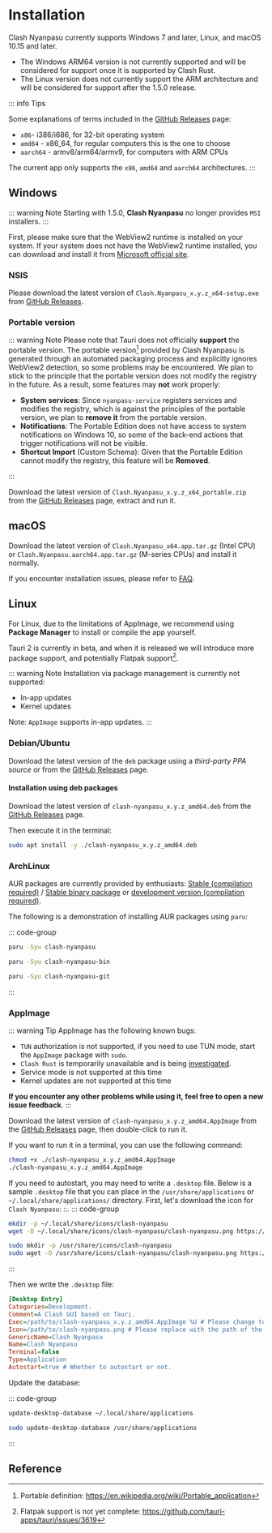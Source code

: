 # Installation

Clash Nyanpasu currently supports Windows 7 and later, Linux, and macOS 10.15 and later.

- The Windows ARM64 version is not currently supported and will be considered for support once it is supported by Clash Rust.
- The Linux version does not currently support the ARM architecture and will be considered for support after the 1.5.0 release.

::: info Tips

Some explanations of terms included in the [GitHub Releases](https://github.com/libnyanpasu/clash-nyanpasu/releases) page:

- `x86`- i386/i686, for 32-bit operating system
- `amd64` - x86_64, for regular computers this is the one to choose
- `aarch64` - armv8/arm64/armv9, for computers with ARM CPUs

The current app only supports the `x86`, `amd64` and `aarch64` architectures.
:::

## Windows

::: warning Note
Starting with 1.5.0, **Clash Nyanpasu** no longer provides `MSI` installers.
:::

First, please make sure that the WebView2 runtime is installed on your system. If your system does not have the WebView2 runtime installed, you can download and install it from [Microsoft official site](https://developer.microsoft.com/en-us/microsoft-edge/webview2/).

### NSIS

Please download the latest version of `Clash.Nyanpasu_x.y.z_x64-setup.exe` from [GitHub Releases](https://github.com/libnyanpasu/clash-nyanpasu/releases).

### Portable version

::: warning Note
Please note that Tauri does not officially **support** the portable version.
The portable version[^1] provided by Clash Nyanpasu is generated through an automated packaging process and explicitly ignores WebView2 detection, so some problems may be encountered. We plan to stick to the principle that the portable version does not modify the registry in the future. As a result, some features may **not** work properly:

- **System services**: Since `nyanpasu-service` registers services and modifies the registry, which is against the principles of the portable version, we plan to **remove it** from the portable version.
- **Notifications**: The Portable Edition does not have access to system notifications on Windows 10, so some of the back-end actions that trigger notifications will not be visible.
- **Shortcut Import** (Custom Schema): Given that the Portable Edition cannot modify the registry, this feature will be **Removed**.

:::

Download the latest version of `Clash.Nyanpasu_x.y.z_x64_portable.zip` from the [GitHub Releases](https://github.com/libnyanpasu/clash-nyanpasu/releases) page, extract and run it.

## macOS

Download the latest version of `Clash.Nyanpasu_x64.app.tar.gz` (Intel CPU) or `Clash.Nyanpasu.aarch64.app.tar.gz` (M-series CPUs) and install it normally.

If you encounter installation issues, please refer to [FAQ](../others/faq).

## Linux

For Linux, due to the limitations of AppImage, we recommend using **Package Manager** to install or compile the app yourself.

Tauri 2 is currently in beta, and when it is released we will introduce more package support, and potentially Flatpak support[^2].

::: warning Note
Installation via package management is currently not supported:

- In-app updates
- Kernel updates

Note: `AppImage` supports in-app updates.
:::

### Debian/Ubuntu

Download the latest version of the `deb` package using a _third-party PPA source_ or from the [GitHub Releases](https://github.com/libnyanpasu/clash-nyanpasu/releases) page.

#### Installation using deb packages

Download the latest version of `clash-nyanpasu_x.y.z_amd64.deb` from the [GitHub Releases](https://github.com/libnyanpasu/clash-nyanpasu/releases) page.

Then execute it in the terminal:

```bash
sudo apt install -y ./clash-nyanpasu_x.y.z_amd64.deb
```

### ArchLinux

AUR packages are currently provided by enthusiasts: [Stable (compilation required)](https://aur.archlinux.org/packages/clash-nyanpasu) / [Stable binary package](https://aur.archlinux.org/packages/clash-nyanpasu-bin) or [development version (compilation required)](https://aur.archlinux.org/packages/clash-nyanpasu-git).

The following is a demonstration of installing AUR packages using `paru`:

::: code-group

```bash [Stable (compilation required)]]
paru -Syu clash-nyanpasu
```

```bash [Stabilized (pre-compiled)]]
paru -Syu clash-nyanpasu-bin
```

```bash [development version (requires compilation)]]
paru -Syu clash-nyanpasu-git
```

:::

### AppImage

::: warning Tip
AppImage has the following known bugs:

- `TUN` authorization is not supported, if you need to use TUN mode, start the `AppImage` package with `sudo`.
- `Clash Rust` is temporarily unavailable and is being [investigated](https://github.com/libnyanpasu/clash-nyanpasu/issues/1448).
- Service mode is not supported at this time
- Kernel updates are not supported at this time

**If you encounter any other problems while using it, feel free to open a new issue feedback**.
:::

Download the latest version of `clash-nyanpasu_x.y.z_amd64.AppImage` from the [GitHub Releases](https://github.com/libnyanpasu/clash-nyanpasu/releases) page, then double-click to run it.

If you want to run it in a terminal, you can use the following command:

```bash
chmod +x ./clash-nyanpasu_x.y.z_amd64.AppImage
./clash-nyanpasu_x.y.z_amd64.AppImage

```

If you need to autostart, you may need to write a `.desktop` file.
Below is a sample `.desktop` file that you can place in the `/usr/share/applications` or `~/.local/share/applications/` directory.
First, let's download the icon for `Clash Nyanpasu`: ::.
::: code-group

```bash [user directory]
mkdir -p ~/.local/share/icons/clash-nyanpasu
wget -O ~/.local/share/icons/clash-nyanpasu/clash-nyanpasu.png https://raw.githubusercontent.com/libnyanpasu/clash-nyanpasu/main/frontend/nyanpasu/src/assets/image/logo-box.png
```

```bash [system directory]
sudo mkdir -p /usr/share/icons/clash-nyanpasu
sudo wget -O /usr/share/icons/clash-nyanpasu/clash-nyanpasu.png https://raw.githubusercontent.com/libnyanpasu/clash-nyanpasu/main/frontend/nyanpasu/src/assets/image/logo-box.png
```

:::

Then we write the `.desktop` file:

```ini
[Desktop Entry]
Categories=Development.
Comment=A Clash GUI based on Tauri.
Exec=/path/to/clash-nyanpasu_x.y.z_amd64.AppImage %U # Please change to your AppImage path.
Icon=/path/to/clash-nyanpasu.png # Please replace with the path of the icon you downloaded above.
GenericName=Clash Nyanpasu
Name=Clash Nyanpasu
Terminal=false
Type=Application
Autostart=true # Whether to autostart or not.
```

Update the database:

::: code-group

```bash [user-directory]
update-desktop-database ~/.local/share/applications
```

```bash [system directory]
sudo update-desktop-database /usr/share/applications
```

:::

## Reference

[^1]: Portable definition: https://en.wikipedia.org/wiki/Portable_application

[^2]: Flatpak support is not yet complete: https://github.com/tauri-apps/tauri/issues/3619
